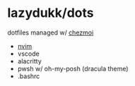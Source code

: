 # lazydukk/dots

dotfiles managed w/ [chezmoi]("https://www.chezmoi.io/")

- [nvim]("https://github.com/lazydukk/nvim-config")
- vscode
- alacritty
- pwsh w/ oh-my-posh (dracula theme)
- .bashrc
